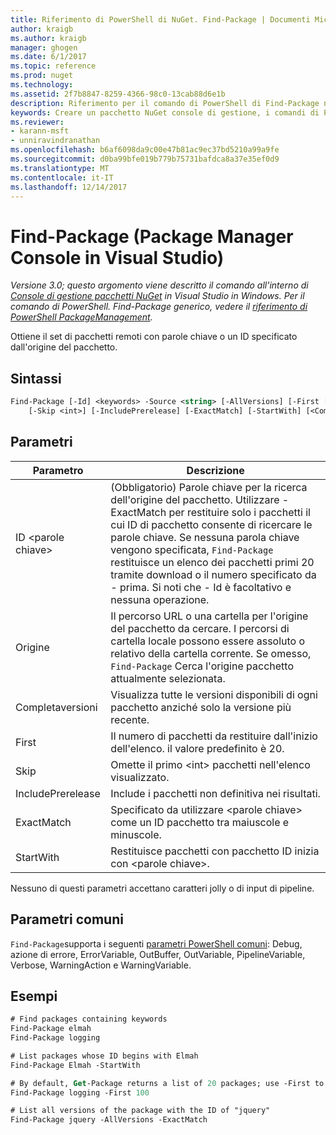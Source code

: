 ```yaml
---
title: Riferimento di PowerShell di NuGet. Find-Package | Documenti Microsoft
author: kraigb
ms.author: kraigb
manager: ghogen
ms.date: 6/1/2017
ms.topic: reference
ms.prod: nuget
ms.technology: 
ms.assetid: 2f7b8847-8259-4366-98c0-13cab88d6e1b
description: Riferimento per il comando di PowerShell di Find-Package nella Console di gestione pacchetti NuGet in Visual Studio.
keywords: Creare un pacchetto NuGet console di gestione, i comandi di Powershell di NuGet, riferimento di Powershell di NuGet, Find-Package
ms.reviewer:
- karann-msft
- unniravindranathan
ms.openlocfilehash: b6af6098da9c00e47b81ac9ec37bd5210a99a9fe
ms.sourcegitcommit: d0ba99bfe019b779b75731bafdca8a37e35ef0d9
ms.translationtype: MT
ms.contentlocale: it-IT
ms.lasthandoff: 12/14/2017
---
```

# <a name="find-package-package-manager-console-in-visual-studio"></a>Find-Package (Package Manager Console in Visual Studio)

*Versione 3.0; questo argomento viene descritto il comando all'interno di [Console di gestione pacchetti NuGet](Package-Manager-Console.md) in Visual Studio in Windows. Per il comando di PowerShell. Find-Package generico, vedere il [riferimento di PowerShell PackageManagement](https://docs.microsoft.com/powershell/module/packagemanagement/?view=powershell-6).*

Ottiene il set di pacchetti remoti con parole chiave o un ID specificato dall'origine del pacchetto.

## <a name="syntax"></a>Sintassi

```ps
Find-Package [-Id] <keywords> -Source <string> [-AllVersions] [-First [<int>]]
    [-Skip <int>] [-IncludePrerelease] [-ExactMatch] [-StartWith] [<CommonParameters>]
```

## <a name="parameters"></a>Parametri

| Parametro | Descrizione |
| --- | --- |
| ID &lt;parole chiave&gt; | (Obbligatorio) Parole chiave per la ricerca dell'origine del pacchetto. Utilizzare - ExactMatch per restituire solo i pacchetti il cui ID di pacchetto consente di ricercare le parole chiave. Se nessuna parola chiave vengono specificata, `Find-Package` restituisce un elenco dei pacchetti primi 20 tramite download o il numero specificato da - prima. Si noti che - Id è facoltativo e nessuna operazione. |
| Origine | Il percorso URL o una cartella per l'origine del pacchetto da cercare. I percorsi di cartella locale possono essere assoluto o relativo della cartella corrente. Se omesso, `Find-Package` Cerca l'origine pacchetto attualmente selezionata. |
| Completaversioni | Visualizza tutte le versioni disponibili di ogni pacchetto anziché solo la versione più recente. |
| First | Il numero di pacchetti da restituire dall'inizio dell'elenco. il valore predefinito è 20. |
| Skip | Omette il primo &lt;int&gt; pacchetti nell'elenco visualizzato.  |
| IncludePrerelease | Include i pacchetti non definitiva nei risultati. |
| ExactMatch | Specificato da utilizzare &lt;parole chiave&gt; come un ID pacchetto tra maiuscole e minuscole. |
| StartWith | Restituisce pacchetti con pacchetto ID inizia con &lt;parole chiave&gt;. |

Nessuno di questi parametri accettano caratteri jolly o di input di pipeline.

## <a name="common-parameters"></a>Parametri comuni

`Find-Package`supporta i seguenti [parametri PowerShell comuni](http://go.microsoft.com/fwlink/?LinkID=113216): Debug, azione di errore, ErrorVariable, OutBuffer, OutVariable, PipelineVariable, Verbose, WarningAction e WarningVariable.

## <a name="examples"></a>Esempi

```ps
# Find packages containing keywords
Find-Package elmah
Find-Package logging

# List packages whose ID begins with Elmah
Find-Package Elmah -StartWith

# By default, Get-Package returns a list of 20 packages; use -First to show more
Find-Package logging -First 100

# List all versions of the package with the ID of "jquery"
Find-Package jquery -AllVersions -ExactMatch
```
